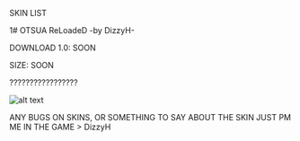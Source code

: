 SKIN LIST

1# OTSUA ReLoadeD -by DizzyH-

DOWNLOAD 1.0: SOON

SIZE: SOON

?????????????????

![alt text]()

ANY BUGS ON SKINS, OR SOMETHING TO SAY ABOUT THE SKIN JUST PM ME IN THE GAME > DizzyH
